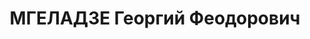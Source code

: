 ---
title: МГЕЛАДЗЕ Георгий Феодорович
description: "Род. в 1913, Озургетский р-н, с. Шемокмеди, грузин. Место проживания:\
  \ Кобулетский р-н, с. Цихисдзири, 3 совхоз, Аджарская АССР. Род занятий: агротехник\
  \ 3-го совхоза. \n  освобожден. Снят с учета постановлением НКВД Аджарии от 15/10-1937\
  \ г. за недоказанностью обвинения. 15/10-1937 г. освобожден из-под ареста."
---